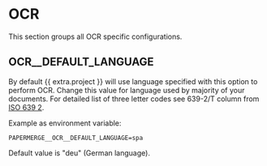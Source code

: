 # OCR

This section groups all OCR specific configurations.


## OCR__DEFAULT_LANGUAGE


By default {{ extra.project }} will use language specified with this option to
perform OCR. Change this value for language used by majority of your documents. For detailed list of three letter
codes see 639-2/T column from <a href="https://en.wikipedia.org/wiki/List_of_ISO_639-2_codes" class="external-link" target="_blank">ISO 639 2</a>.

Example as environment variable:

    PAPERMERGE__OCR__DEFAULT_LANGUAGE=spa

Default value is "deu" (German language).
